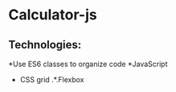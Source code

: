 ﻿# Calculator-js
## Technologies:
  *Use ES6 classes to organize code 
  *JavaScript
  * CSS grid
.*.Flexbox

